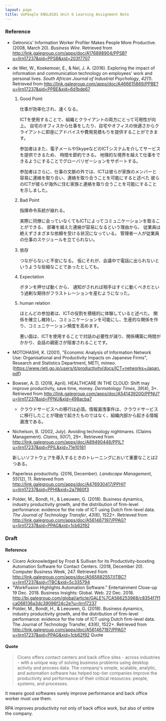 ```yaml
---
layout: page
title: UoPeople ENGL0101 Unit 6 Learning Assignment Note
---
```


### Reference

* Getronics' Information Worker Profiler Makes People More Productive. (2008, March 20). _Business Wire_. Retrieved from http://link.galegroup.com/apps/doc/A176898904/PPSB?u=lirn17237&sid=PPSB&xid=203f7707
* de Wet, W., Koekemoer, E., & Nel, J. A. (2016). Exploring the impact of information and communication technology on employees' work and personal lives. _South African Journal of Industrial Psychology_, _42_(1). Retrieved from http://link.galegroup.com/apps/doc/A466615869/PPBE?u=lirn17237&sid=PPBE&xid=6d1bde67

    1. Good Point
    
        仕事が効率化され、速くなる。
        
        ICTを使用することで、組織とクライアントの両方にとって可用性が向上。
        自宅のオフィスから仕事をしたり、自宅やオフィスの快適さからクライアントに即座にアドバイスや費用見積もりを提供することができます。
        
        参加者はまた、電子メールやSkypeなどのICTシステムを介してサービスを提供できるため、
        時間を節約できる。
        地理的な境界を越えて仕事をできるようにすることでグローバリゼーションをサポートする。
        
        参加者はさらに、仕事の文脈の外では、ICTは彼らが家族のメンバーと容易に連絡を取り合い、連絡を取り合うことを可能にすると述べた
        彼らのICTが彼らが海外に住む家族と連絡を取り合うことを可能にすることを示しました。

    2. Bad Point
    
        指揮命令系統が崩れる。
        
        実際に同僚に会っていなくてもICTによってコミュニケーションを取ることができる、
        部署を越えた連絡が容易になるという理由から、
        従業員は絶えずさまざまな依頼を受ける状況になっている。
        管理者一人が従業員の仕事のスケジュールを立てられない。
        
    3. 依存
    
        つながらないと不安になる。
        仮にそれが、会議中で電話に出られないというような些細なことであったとしても。
    
    4. Expectation
    
        ボタンを押せば動くから、
        通知がされれば相手はすぐに動くべきだという過剰な期待がフラストレーションを産むようになった。

    5. human relation
    
        ほとんどの参加者は、ICTの役割を積極的に体験していると述べた。
        関係を確立し維持し、コミュニケーションを可能にし、生産的な関係を作り、コミュニケーション頻度を高めます。
        
        悪い面は、ICTを使用することで対話の必要性が減り、関係構築に時間がかかり、会話の親密さが阻害されることです。
        
* MOTOHASHI, K. (2001), "Economic Analysis of Information Network Use: Organisational and Productivity Impacts on Japanese Firms", Research and Statistics Department, METI, mimeo. (https://www.rieti.go.jp/users/it/productivity/docs/ICT+networks+Japan.pdf)
* Bowser, A. D. (2018, April). HEALTHCARE IN THE CLOUD: Shift may improve productivity, save time, money. _Dermatology Times_, _39_(4), 3+. Retrieved from http://link.galegroup.com/apps/doc/A541439200/PPNU?u=lirn17237&sid=PPNU&xid=498acba7
    * クラウドサービスへの移行は必須。情報漏洩事件は、クラウドサービスに移行したことが理由で起きたものではなく、組織内部から起きる情報漏洩である。

* Nichelson, B. (2002, July). Avoiding technology nightmares. (Claims Management). _Claims_, _50_(7), 29+. Retrieved from http://link.galegroup.com/apps/doc/A89490448/PPIL?u=lirn17237&sid=PPIL&xid=71e10181
    
    新しいソフトウェアを導入するときのトレーニングにおいて重要なことは2つある。
    
* Paperless productivity. (2016, December). _Landscape Management_, _55_(12), 11. Retrieved from http://link.galegroup.com/apps/doc/A476930417/PPHI?u=lirn17237&sid=PPHI&xid=2a7960f3

* Polder, M., Bondt, H., & Leeuwen, G. (2018). Business dynamics, industry productivity growth, and the distribution of firm-level performance: evidence for the role of ICT using Dutch firm-level data. _The Journal of Technology Transfer_, _43_(6), 1522+. Retrieved from http://link.galegroup.com/apps/doc/A561467197/PPAG?u=lirn17237&sid=PPAG&xid=1cb62f92

### Draft

#### Reference

* Cicero Acknowledged by Frost & Sullivan for its Productivity-boosting Automation Software for Contact Centers. (2018, December 20). Computer Business Week, 247. Retrieved from http://link.galegroup.com/apps/doc/A565882557/ITBC?u=lirn17237&sid=ITBC&xid=5c335794
* "WorkFusion Highlights Automation Software." Entertainment Close-up 19 Dec. 2018. Business Insights: Global. Web. 22 Dec. 2018. http://bi.galegroup.com/global/article/GALE%7CA566253968/c8354f7f1ca068136a3dc39096f24c2e?u=lirn17237
* Polder, M., Bondt, H., & Leeuwen, G. (2018). Business dynamics, industry productivity growth, and the distribution of firm-level performance: evidence for the role of ICT using Dutch firm-level data. The Journal of Technology Transfer, 43(6), 1522+. Retrieved from http://link.galegroup.com/apps/doc/A561467197/PPAG?u=lirn17237&sid=PPAG&xid=1cb62f92
Quote

#### Quote

> Cicero offers contact centers and back office sites - across industries - with a unique way of solving business problems using desktop activity and process data. The company's simple, scalable, analytic, and automation software has helped top-tier companies improve the productivity and performance of their critical resources: people, systems, and processes.

It means good softwares surely improve performance and back office worker must use them.

RPA improves productivity not only of back office work, but also of entire the company.
